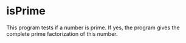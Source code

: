 # isPrime
This program tests if a number is prime. If yes, the program gives the complete prime factorization of this number.
